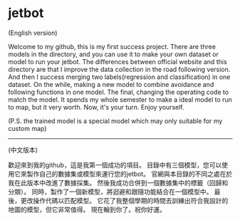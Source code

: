 # jetbot
(English version)

Welcome to my github, this is my first success project.
There are three models in the directory, and you can use it to make your own dataset or model to run your jetbot.
The differences between official website and this directory are that I improve the data collection in the road following version.
And then I success merging two labels(regression and classification) in one dataset.
On the while, making a new model to combine avoidance and following functions in one model.
The final, changing the operating code to match the model.
It spends my whole semester to make a ideal model to run to map, but it very worth.
Now, it's your turn. Enjoy yourself.

(P.S. the trained model is a special model which may only suitable for my custom map)

---------------------------------------------------------------------------------------

(中文版本)

歡迎來到我的github，這是我第一個成功的項目。
目錄中有三個模型，您可以使用它來製作自己的數據集或模型來運行您的jetbot。
官網與本目錄的不同之處在於我在此版本中改進了數據採集。
然後我成功合併到一個數據集中的標籤（回歸和分類）。
同時，製作了一個新模型，將迴避和跟隨功能結合在一個模型中。
最後，更改操作代碼以匹配模型。
它花了我整個學期的時間去訓練出符合我設計的地圖的模型，但它非常值得。
現在輪到你了。祝你好運。
